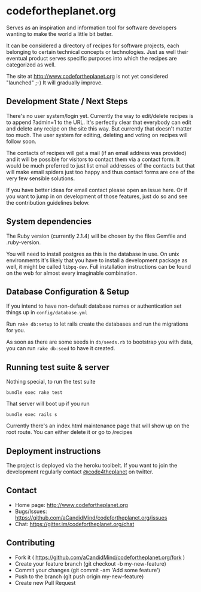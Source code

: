 codefortheplanet.org
====================

Serves as an inspiration and information tool for software developers wanting to make the world a little bit better.

It can be considered a directory of recipes for software projects, each belonging to certain technical concepts or
technologies. Just as well their eventual product serves specific purposes into which the recipes are categorized
as well.

The site at http://www.codefortheplanet.org is not yet considered "launched" ;-) It will gradually improve.

## Development State / Next Steps

There's no user system/login yet. Currently the way to edit/delete recipes is to append ?admin=1 to the URL.
It's perfectly clear that everybody can edit and delete any recipe on the site this way. But currently that doesn't
matter too much. The user system for editing, deleting and voting on recipes will follow soon.

The contacts of recipes will get a mail (if an email address was provided) and it will be possible for visitors to 
contact them via a contact form. It would be much preferred to just list email addresses of the contacts but that
will make email spiders just too happy and thus contact forms are one of the very few sensible solutions.

If you have better ideas for email contact please open an issue here. Or if you want to jump in on development of 
those features, just do so and see the contribution guidelines below.


## System dependencies

The Ruby version (currently 2.1.4) will be chosen by the files Gemfile and .ruby-version.

You will need to install postgres as this is the database in use. On unix environments it's likely that you have to
install a development package as well, it might be called `libpq-dev`. Full installation instructions can be found
on the web for almost every imaginable combination. 

## Database Configuration & Setup

If you intend to have non-default database names or authentication set things up in `config/database.yml`

Run `rake db:setup` to let rails create the databases and run the migrations for you.
 
As soon as there are some seeds in `db/seeds.rb` to bootstrap you with data, you can run `rake db:seed` to
have it created. 

## Running test suite & server

Nothing special, to run the test suite

    bundle exec rake test

That server will boot up if you run

	bundle exec rails s

Currently there's an index.html maintenance page that will show up on the root route. You can either delete it or
go to /recipes

## Deployment instructions

The project is deployed via the heroku toolbelt. If you want to join the development regularly contact
[@code4theplanet](http://twitter.com/code4theplanet) on twitter.


## Contact


* Home page: http://www.codefortheplanet.org
* Bugs/Issues: https://github.com/aCandidMind/codefortheplanet.org/issues
* Chat: https://gitter.im/codefortheplanet.org/chat


## Contributing

* Fork it ( https://github.com/aCandidMind/codefortheplanet.org/fork )
* Create your feature branch (git checkout -b my-new-feature)
* Commit your changes (git commit -am 'Add some feature')
* Push to the branch (git push origin my-new-feature)
* Create new Pull Request
